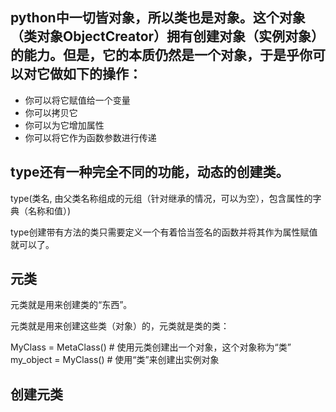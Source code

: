 ## python中一切皆对象，所以类也是对象。这个对象（类对象ObjectCreator）拥有创建对象（实例对象）的能力。但是，它的本质仍然是一个对象，于是乎你可以对它做如下的操作：

- 你可以将它赋值给一个变量
- 你可以拷贝它
- 你可以为它增加属性
- 你可以将它作为函数参数进行传递

## type还有一种完全不同的功能，动态的创建类。
type(类名, 由父类名称组成的元组（针对继承的情况，可以为空），包含属性的字典（名称和值）)

type创建带有方法的类只需要定义一个有着恰当签名的函数并将其作为属性赋值就可以了。

## 元类
元类就是用来创建类的“东西”。

元类就是用来创建这些类（对象）的，元类就是类的类：

MyClass = MetaClass() # 使用元类创建出一个对象，这个对象称为“类”
my_object = MyClass() # 使用“类”来创建出实例对象

## 创建元类
